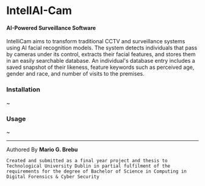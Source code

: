 # IntellAI-Cam
#### AI-Powered Surveillance Software

IntelliCam aims to transform traditional CCTV and surveillance systems using AI facial recognition models. The system detects individuals that pass by cameras under its control, extracts their facial features, and stores them in an easily searchable database. An individual's database entry includes a saved snapshot of their likeness, feature keywords such as perceived age, gender and race, and number of visits to the premises.

### Installation
~

### Usage
~


-----
Authored By **Mario G. Brebu**

`Created and submitted as a final year project and thesis to Technological University Dublin in partial fulfilment of the requirements for the degree of Bachelor of Science in Computing in Digital Forensics & Cyber Security`
